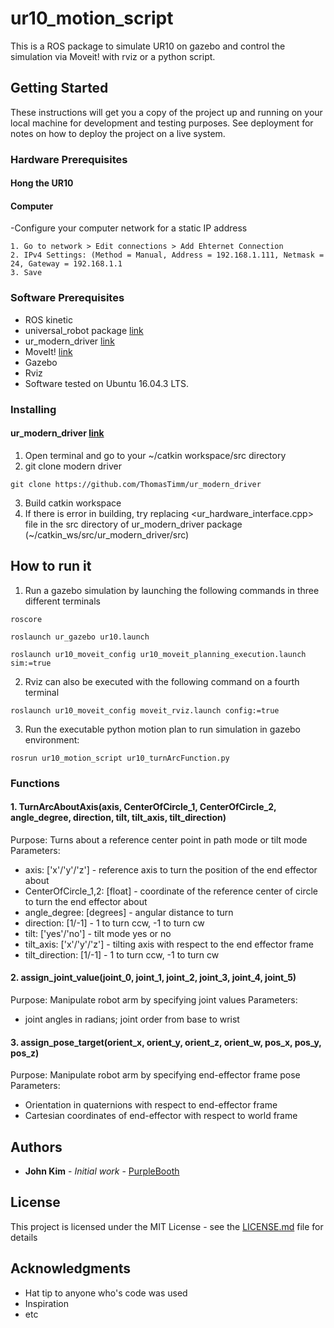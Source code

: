# ur10_motion_script

This is a ROS package to simulate UR10 on gazebo and control the simulation via Moveit! with rviz or a python script.

## Getting Started

These instructions will get you a copy of the project up and running on your local machine for development and testing purposes. See deployment for notes on how to deploy the project on a live system.

### Hardware Prerequisites
#### Hong the UR10

#### Computer

-Configure your computer network for a static IP address
```
1. Go to network > Edit connections > Add Ehternet Connection
2. IPv4 Settings: (Method = Manual, Address = 192.168.1.111, Netmask = 24, Gateway = 192.168.1.1
3. Save
```


### Software Prerequisites
- ROS kinetic 
- universal_robot package [link](http://wiki.ros.org/universal_robot)
- ur_modern_driver [link](https://github.com/ThomasTimm/ur_modern_driver)
- MoveIt! [link](http://docs.ros.org/kinetic/api/moveit_tutorials/html/index.html) 
- Gazebo
- Rviz
- Software tested on Ubuntu 16.04.3 LTS.

### Installing
#### ur_modern_driver [link](https://github.com/ThomasTimm/ur_modern_driver)
1. Open terminal and go to your ~/catkin workspace/src directory
2. git clone modern driver
```
git clone https://github.com/ThomasTimm/ur_modern_driver
```
3. Build catkin workspace
4. If there is error in building, try replacing <ur_hardware_interface.cpp> file in the src directory of ur_modern_driver package (~/catkin_ws/src/ur_modern_driver/src)

## How to run it

1. Run a gazebo simulation by launching the following commands in three different terminals
```
roscore
```
```
roslaunch ur_gazebo ur10.launch
```
```
roslaunch ur10_moveit_config ur10_moveit_planning_execution.launch sim:=true
```
2. Rviz can also be executed with the following command on a fourth terminal
```
roslaunch ur10_moveit_config moveit_rviz.launch config:=true
```

3. Run the executable python motion plan to run simulation in gazebo environment:
```
rosrun ur10_motion_script ur10_turnArcFunction.py
```

### Functions

#### 1. TurnArcAboutAxis(axis, CenterOfCircle_1, CenterOfCircle_2, angle_degree, direction, tilt, tilt_axis, tilt_direction)
Purpose: Turns about a reference center point in path mode or tilt mode 
Parameters: 
- axis: ['x'/'y'/'z'] - reference axis to turn the position of the end effector about
- CenterOfCircle_1,2: [float] - coordinate of the reference center of circle to turn the end effector about
- angle_degree: [degrees] - angular distance to turn
- direction: [1/-1] - 1 to turn ccw, -1 to turn cw
- tilt: ['yes'/'no'] - tilt mode yes or no
- tilt_axis: ['x'/'y'/'z'] - tilting axis with respect to the end effector frame
- tilt_direction: [1/-1] - 1 to turn ccw, -1 to turn cw 

#### 2. assign_joint_value(joint_0, joint_1, joint_2, joint_3, joint_4, joint_5)
Purpose: Manipulate robot arm by specifying joint values
Parameters: 
- joint angles in radians; joint order from base to wrist 

#### 3. assign_pose_target(orient_x, orient_y, orient_z, orient_w, pos_x, pos_y, pos_z)
Purpose: Manipulate robot arm by specifying end-effector frame pose
Parameters: 
- Orientation in quaternions with respect to end-effector frame
- Cartesian coordinates of end-effector with respect to world frame

## Authors

* **John Kim** - *Initial work* - [PurpleBooth](https://github.com/PurpleBooth)

## License

This project is licensed under the MIT License - see the [LICENSE.md](LICENSE.md) file for details

## Acknowledgments

* Hat tip to anyone who's code was used
* Inspiration
* etc
